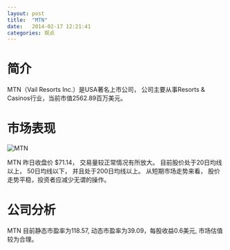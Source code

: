 ```yaml
---
layout: post
title:  "MTN"
date:   2014-02-17 12:21:41
categories: 观点
---
```


# 简介
MTN（Vail Resorts Inc.）是USA著名上市公司，
公司主要从事Resorts & Casinos行业，当前市值2562.89百万美元。

# 市场表现

![MTN](http://finviz.com/chart.ashx?t=MTN&ty=c&ta=1&p=d&s=l)

MTN 昨日收盘价 $71.14，
交易量较正常情况有所放大。
目前股价处于20日均线以上，
50日均线以下，
并且处于200日均线以上。
从短期市场走势来看，
股价走势平稳，投资者应减少无谓的操作。

# 公司分析
MTN 目前静态市盈率为118.57, 动态市盈率为39.09，每股收益0.6美元,
市场估值较为合理。
